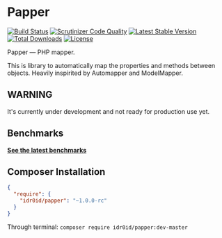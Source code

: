 Papper
======

[![Build Status](https://travis-ci.org/idr0id/Papper.png)](https://travis-ci.org/idr0id/Papper)
[![Scrutinizer Code Quality](https://scrutinizer-ci.com/g/idr0id/Papper/badges/quality-score.png?s=5379a0e11943d56d71ba0dffd6590bc5105b96e5)](https://scrutinizer-ci.com/g/idr0id/Papper/)
[![Latest Stable Version](https://poser.pugx.org/idr0id/papper/v/stable.png)](https://packagist.org/packages/idr0id/papper)
[![Total Downloads](https://poser.pugx.org/idr0id/papper/downloads.png)](https://packagist.org/packages/idr0id/papper)
[![License](https://poser.pugx.org/idr0id/papper/license.png)](https://packagist.org/packages/idr0id/papper)

Papper — PHP mapper.

This is library to automatically map the properties and methods between objects. Heavily inspirited by Automapper and ModelMapper.

## WARNING

It's currently under development and not ready for production use yet.

## Benchmarks

[**See the latest benchmarks**](https://github.com/idr0id/php-mappers-benchmarks)

## Composer Installation

```json
{
  "require": {
    "idr0id/papper": "~1.0.0-rc"
  }
}
```

Through terminal: `composer require idr0id/papper:dev-master`
